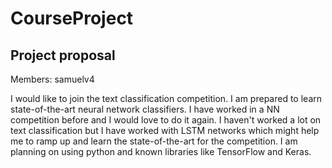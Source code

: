 # CourseProject

## Project proposal

Members: samuelv4

I would like to join the text classification competition. I am prepared to learn state-of-the-art neural network classifiers. I have worked in a NN competition before and I would love to do it again. I haven't worked a lot on text classification but I have worked with LSTM networks which might help me to ramp up and learn the state-of-the-art for the competition. I am planning on using python and known libraries like TensorFlow and Keras.

